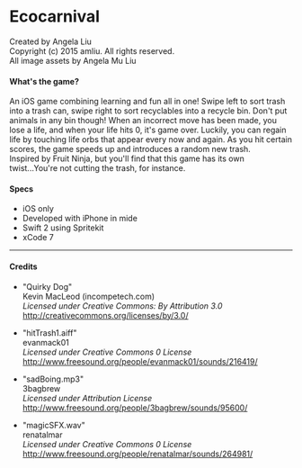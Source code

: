 # Ecocarnival

<p>
Created by Angela Liu <br />
Copyright (c) 2015 amliu. All rights reserved.<br />
All image assets by Angela Mu Liu
</p>

#### What's the game?
<p>
    An iOS game combining learning and fun all in one! Swipe left to sort trash into a trash can, swipe right to sort recyclables into a recycle bin. Don't put animals in any bin though! When an incorrect move has been made, you lose a life, and when your life hits 0, it's game over. Luckily, you can regain life by touching life orbs that appear every now and again. As you hit certain scores, the game speeds up and introduces a random new trash.
    <br />
    Inspired by Fruit Ninja, but you'll find that this game has its own twist...You're not cutting the trash, for instance.
</p>

#### Specs
+ iOS only
+ Developed with iPhone in mide
+ Swift 2 using Spritekit
+ xCode 7


***

#### Credits

+ "Quirky Dog" <br />
Kevin MacLeod (incompetech.com) <br />
*Licensed under Creative Commons: By Attribution 3.0* <br />
http://creativecommons.org/licenses/by/3.0/

+ "hitTrash1.aiff" <br />
evanmack01 <br />
*Licensed under Creative Commons 0 License* <br />
http://www.freesound.org/people/evanmack01/sounds/216419/

+ "sadBoing.mp3" <br />
3bagbrew <br />
*Licensed under Attribution License* <br />
http://www.freesound.org/people/3bagbrew/sounds/95600/

+ "magicSFX.wav" <br />
renatalmar <br />
*Licensed under Creative Commons 0 License* <br />
http://www.freesound.org/people/renatalmar/sounds/264981/